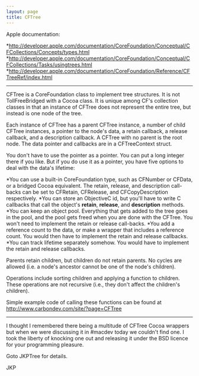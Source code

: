 ```yaml
---
layout: page
title: CFTree
---
```


Apple documentation:

*http://developer.apple.com/documentation/CoreFoundation/Conceptual/CFCollections/Concepts/types.html
*http://developer.apple.com/documentation/CoreFoundation/Conceptual/CFCollections/Tasks/usingtrees.html
*http://developer.apple.com/documentation/CoreFoundation/Reference/CFTreeRef/index.html


----

CFTree is a CoreFoundation class to implement tree structures. It is not TollFreeBridged with a Cocoa class. It is unique among CF's collection classes in that an instance of CFTree does not represent the entire tree, but instead is one node of the tree.

Each instance of CFTree has a parent CFTree instance, a number of child CFTree instances, a pointer to the node's data, a retain callback, a release callback, and a description callback. A CFTree with no parent is the root node. The data pointer and callbacks are in a CFTreeContext struct.

You don't have to use the pointer as a pointer. You can put a long integer there if you like. But if you do use it as a pointer, you have five options to deal with the data's lifetime:

*You can use a built-in CoreFoundation type, such as CFNumber or CFData, or a bridged Cocoa equivalent. The retain, release, and description call-backs can be set to CFRetain, CFRelease, and CFCopyDescription respectively.
*You can store an ObjectiveC id, but you'll have to write C callbacks that call the object's **retain**, **release**, and **description** methods.
*You can keep an object pool. Everything that gets added to the tree goes in the pool, and the pool gets freed when you are done with the CFTree. You won't need to implement the retain or release call-backs.
*You add a reference count to the data, or make a wrapper that includes a reference count. You would then have to implement the retain and release callbacks.
*You can track lifetime separately somehow. You would have to implement the retain and release callbacks.


Parents retain children, but children do not retain parents. No cycles are allowed (i.e. a node's ancestor cannot be one of the node's children).

Operations include sorting children and applying a function to children. These operations are not recursive (i.e., they don't affect the children's children).

Simple example code of calling these functions can be found at
http://www.carbondev.com/site/?page=CFTree

----

I thought I remembered there being a multitude of CFTree Cocoa wrappers but when we were discussing it in #macdev today we couldn't find one.  I took the liberty of knocking one out and releasing it under the BSD licence for your programming pleasure.

Goto JKPTree for details.

JKP

